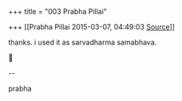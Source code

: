 +++
title = "003 Prabha Pillai"

+++
[[Prabha Pillai	2015-03-07, 04:49:03 [Source](https://groups.google.com/g/samskrita/c/kERgGOwuDkE)]]



thanks. i used it as sarvadharma samabhava.  



--  

prabha

